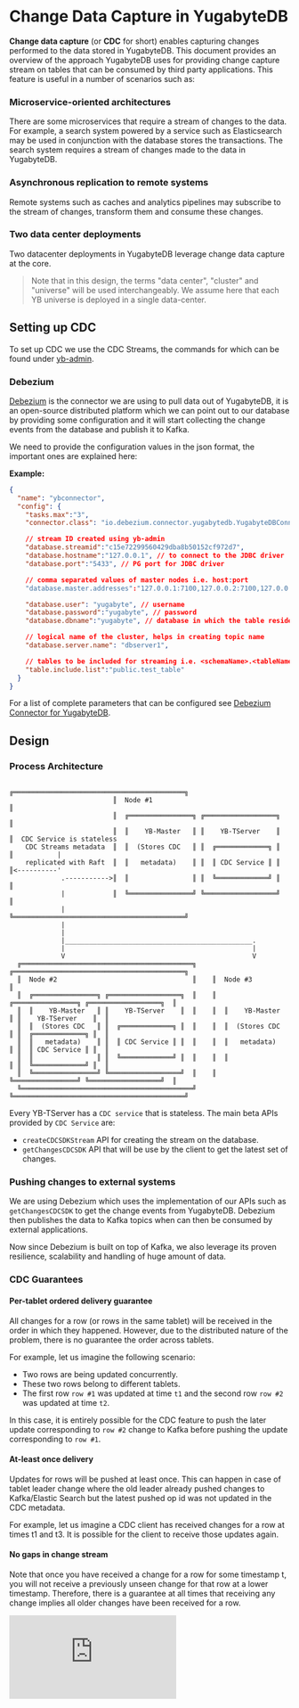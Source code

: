 # Change Data Capture in YugabyteDB

**Change data capture** (or **CDC** for short) enables capturing changes performed to the data stored in YugabyteDB. This document provides an overview of the approach YugabyteDB uses for providing change capture stream on tables that can be consumed by third party applications. This feature is useful in a number of scenarios such as:

### Microservice-oriented architectures

There are some microservices that require a stream of changes to the data. For example, a search system powered by a service such as Elasticsearch may be used in conjunction with the database stores the transactions. The search system requires a stream of changes made to the data in YugabyteDB.

### Asynchronous replication to remote systems

Remote systems such as caches and analytics pipelines may subscribe to the stream of changes, transform them and consume these changes.

### Two data center deployments

Two datacenter deployments in YugabyteDB leverage change data capture at the core.

> Note that in this design, the terms "data center", "cluster" and "universe" will be used interchangeably. We assume here that each YB universe is deployed in a single data-center.

## Setting up CDC

To set up CDC we use the CDC Streams, the commands for which can be found under [yb-admin](../../docs/content/latest/admin/yb-admin.md#change-data-capture-cdc-commands).

### Debezium

[Debezium](https://debezium.io/) is the connector we are using to pull data out of YugabyteDB, it is an open-source distributed platform which we can point out to our database by providing some configuration and it will start collecting the change events from the database and publish it to Kafka.

We need to provide the configuration values in the json format, the important ones are explained here:

**Example:**

```json
{
  "name": "ybconnector",
  "config": {
    "tasks.max":"3",
    "connector.class": "io.debezium.connector.yugabytedb.YugabyteDBConnector",

    // stream ID created using yb-admin
    "database.streamid":"c15e72299560429dba8b50152cf972d7",
    "database.hostname":"127.0.0.1", // to connect to the JDBC driver
    "database.port":"5433", // PG port for JDBC driver

    // comma separated values of master nodes i.e. host:port
    "database.master.addresses":"127.0.0.1:7100,127.0.0.2:7100,127.0.0.3:7100",

    "database.user": "yugabyte", // username
    "database.password":"yugabyte", // password
    "database.dbname":"yugabyte", // database in which the table resides

    // logical name of the cluster, helps in creating topic name
    "database.server.name": "dbserver1",

    // tables to be included for streaming i.e. <schemaName>.<tableName>
    "table.include.list":"public.test_table"
  }
}
```

For a list of complete parameters that can be configured see [Debezium Connector for YugabyteDB](../../docs/content/latest/integrations/cdc/debezium-for-cdc.md).

## Design

### Process Architecture

```
                          ╔═══════════════════════════════════════════╗
                          ║  Node #1                                  ║
                          ║  ╔════════════════╗ ╔══════════════════╗  ║
                          ║  ║    YB-Master   ║ ║    YB-TServer    ║  ║  CDC Service is stateless
    CDC Streams metadata  ║  ║  (Stores CDC   ║ ║  ╔═════════════╗ ║  ║           |
    replicated with Raft  ║  ║   metadata)    ║ ║  ║ CDC Service ║ ║  ║<----------'
             .----------->║  ║                ║ ║  ╚═════════════╝ ║  ║
             |            ║  ╚════════════════╝ ╚══════════════════╝  ║
             |            ╚═══════════════════════════════════════════╝
             |
             |
             |_______________________________________________.
             |                                               |
             V                                               V
  ╔═══════════════════════════════════════════╗    ╔═══════════════════════════════════════════╗
  ║  Node #2                                  ║    ║  Node #3                                  ║
  ║  ╔════════════════╗ ╔══════════════════╗  ║    ║  ╔════════════════╗ ╔══════════════════╗  ║
  ║  ║    YB-Master   ║ ║    YB-TServer    ║  ║    ║  ║    YB-Master   ║ ║    YB-TServer    ║  ║
  ║  ║  (Stores CDC   ║ ║  ╔═════════════╗ ║  ║    ║  ║  (Stores CDC   ║ ║  ╔═════════════╗ ║  ║
  ║  ║   metadata)    ║ ║  ║ CDC Service ║ ║  ║    ║  ║   metadata)    ║ ║  ║ CDC Service ║ ║  ║
  ║  ║                ║ ║  ╚═════════════╝ ║  ║    ║  ║                ║ ║  ╚═════════════╝ ║  ║
  ║  ╚════════════════╝ ╚══════════════════╝  ║    ║  ╚════════════════╝ ╚══════════════════╝  ║
  ╚═══════════════════════════════════════════╝    ╚═══════════════════════════════════════════╝

```

Every YB-TServer has a `CDC service` that is stateless. The main beta APIs provided by `CDC Service` are:

* `createCDCSDKStream` API for creating the stream on the database.
* `getChangesCDCSDK` API that will be use by the client to get the latest set of changes.

### Pushing changes to external systems

We are using Debezium which uses the implementation of our APIs such as `getChangesCDCSDK` to get the change events from YugabyteDB. Debezium then publishes the data to Kafka topics when can then be consumed by external applications.

Now since Debezium is built on top of Kafka, we also leverage its proven resilience, scalability and handling of huge amount of data.

### CDC Guarantees

#### Per-tablet ordered delivery guarantee

All changes for a row (or rows in the same tablet) will be received in the order in which they happened. However, due to the distributed nature of the problem, there is no guarantee the order across tablets.

For example, let us imagine the following scenario:

* Two rows are being updated concurrently.
* These two rows belong to different tablets.
* The first row `row #1` was updated at time `t1` and the second row `row #2` was updated at time `t2`.

In this case, it is entirely possible for the CDC feature to push the later update corresponding to `row #2` change to Kafka before pushing the update corresponding to `row #1`.

#### At-least once delivery

Updates for rows will be pushed at least once. This can happen in case of tablet leader change where the old leader already pushed changes to Kafka/Elastic Search but the latest pushed op id was not updated in the CDC metadata.

For example, let us imagine a CDC client has received changes for a row at times t1 and t3. It is possible for the client to receive those updates again.

#### No gaps in change stream

Note that once you have received a change for a row for some timestamp t, you will not receive a previously unseen change for that row at a lower timestamp. Therefore, there is a guarantee at all times that receiving any change implies all older changes have been received for a row.

[![Analytics](https://yugabyte.appspot.com/UA-104956980-4/architecture/design/docdb-change-data-capture.md?pixel&useReferer)](https://github.com/yugabyte/ga-beacon)
